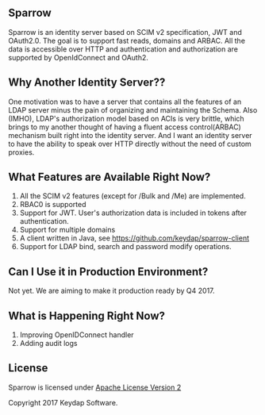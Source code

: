 ## Sparrow
Sparrow is an identity server based on SCIM v2 specification, JWT and OAuth2.0.
The goal is to support fast reads, domains and ARBAC.
All the data is accessible over HTTP and authentication and authorization are supported by OpenIdConnect and OAuth2.

## Why Another Identity Server??
One motivation was to have a server that contains all the features of an LDAP server minus the pain of organizing and
maintaining the Schema.
Also (IMHO), LDAP's authorization model based on ACIs is very brittle, which brings to my another thought of having a 
fluent access control(ARBAC) mechanism built right into the identity server.
And I want an identity server to have the ability to speak over HTTP directly without the need of custom proxies. 

## What Features are Available Right Now?
1. All the SCIM v2 features (except for /Bulk and /Me) are implemented.
2. RBAC0 is supported
3. Support for JWT. User's authorization data is included in tokens after authentication.
4. Support for multiple domains
5. A client written in Java, see https://github.com/keydap/sparrow-client 
6. Support for LDAP bind, search and password modify operations.

## Can I Use it in Production Environment?
Not yet. We are aiming to make it production ready by Q4 2017.
 
## What is Happening Right Now?
1. Improving OpenIDConnect handler
2. Adding audit logs

## License
Sparrow is licensed under [Apache License Version 2](http://apache.org/licenses/LICENSE-2.0.txt)

Copyright 2017 Keydap Software.
